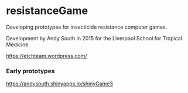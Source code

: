 # resistanceGame

Developing prototypes for insecticide resistance computer games.

Development by Andy South in 2015 for the Liverpool School for Tropical Medicine.

https://etchteam.wordpress.com/
   
    
### Early prototypes

https://andysouth.shinyapps.io/shinyGame3
